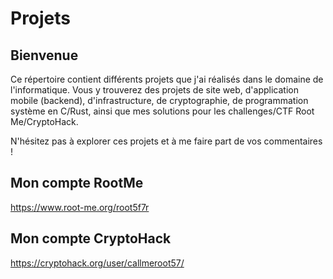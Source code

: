 # Projets

## Bienvenue

Ce répertoire contient différents projets que j'ai réalisés dans le domaine de l'informatique. Vous y trouverez des projets de site web, d'application mobile (backend), d'infrastructure, de cryptographie, de programmation système en C/Rust, ainsi que mes solutions pour les challenges/CTF Root Me/CryptoHack.

N'hésitez pas à explorer ces projets et à me faire part de vos commentaires !

## Mon compte RootMe

https://www.root-me.org/root5f7r

## Mon compte CryptoHack

https://cryptohack.org/user/callmeroot57/
